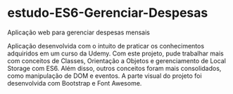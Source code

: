 # estudo-ES6-Gerenciar-Despesas
Aplicação web para gerenciar despesas mensais

Aplicação desenvolvida com o intuito de praticar os conhecimentos adquiridos em um curso da Udemy. Com este projeto, pude trabalhar mais com conceitos de Classes, Orientação a Objetos e gerenciamento de Local Storage com ES6. Além disso, outros conceitos foram mais consolidados, como manipulação de DOM e eventos. A parte visual do projeto foi desenvolvida com Bootstrap e Font Awesome.
